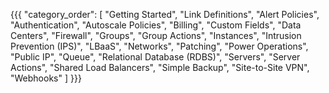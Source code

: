 {{{
  "category_order": [
    "Getting Started",
    "Link Definitions",
    "Alert Policies",
    "Authentication",
    "Autoscale Policies",
    "Billing",
    "Custom Fields",
    "Data Centers",
    "Firewall",
    "Groups",
    "Group Actions",
    "Instances",
    "Intrusion Prevention (IPS)",
    "LBaaS",
    "Networks",
    "Patching",
    "Power Operations",
    "Public IP",
    "Queue",
    "Relational Database (RDBS)",
    "Servers",
    "Server Actions",
    "Shared Load Balancers",
    "Simple Backup",
    "Site-to-Site VPN",
    "Webhooks"
  ]
}}}
